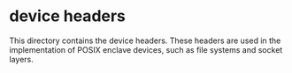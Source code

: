 device headers
==============

This directory contains the device headers. These headers are used in the
implementation of POSIX enclave devices, such as file systems and socket
layers.
